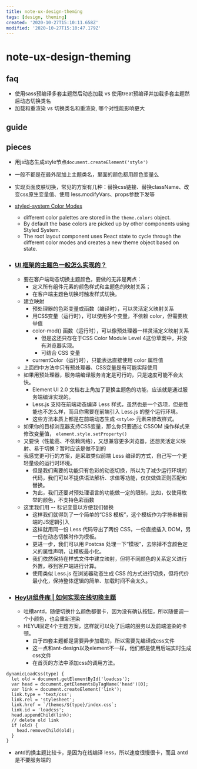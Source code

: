 ```yaml
---
title: note-ux-design-theming
tags: [design, theming]
created: '2020-10-27T15:10:11.658Z'
modified: '2020-10-27T15:10:47.179Z'
---
```


# note-ux-design-theming

## faq

- 使用sass预编译多套主题然后动态加载 vs 使用treat预编译并加载多套主题然后动态切换类名
- 加载和重渲染 vs 切换类名和重渲染, 哪个对性能影响更大

## guide

## pieces

- 用js动态生成style节点`document.createElement('style')`
- 一般不都是在最外层加上主题类名，里面的颜色都用颜色变量么

- 实现页面皮肤切换，常见的方案有几种：替换css链接、替换className、改变css原生变量值、使用 less.modifyVars、props参数下发等

- [styled-system Color Modes](https://styled-system.com/guides/color-modes)
  - different color palettes are stored in the `theme.colors` object.
  - By default the base colors are picked up by other components using Styled System.
  - The root layout component uses React state to cycle through the different color modes and creates a new theme object based on state. 

- ### [UI 框架的主题色一般怎么实现的？](https://www.zhihu.com/question/66734943)
  - 要在客户端动态切换主题颜色，要做的无非是两点：
    - 定义所有组件元素的颜色样式和主题色的映射关系；
    - 在客户端主题色切换时触发样式切换。
  - 建立映射
    - 预处理器的色彩变量或函数（编译时），可以灵活定义映射关系
    - 用CSS变量（运行时），可以使用多个变量，不依赖 color，但需要枚举值
    - color-mod() 函数（运行时），可以像预处理器一样灵活定义映射关系
      - 但是这还只存在于CSS Color Module Level 4这份草案中，并没有浏览器实现。
      - 可结合 CSS 变量
    - currentColor（运行时），只能表达直接使用 color 属性值
  - 上面四中方法中只有预处理器、CSS变量是有可能实际使用
  - 如果用预处理器，服务端编译服务肯定是可行的，只是速度可能不会太快。
    - Element UI 2.0 文档右上角加了更换主题色的功能，应该就是通过服务端编译实现的。
    - Less.js 支持在前端动态编译 Less 样式，虽然也是一个选项，但是性能也不怎么样，而且你需要在前端引入 Less.js 的整个运行环境。
    - 这些方法本质上都是在前端动态生成 `<style>` 元素来修改样式。
  - 如果你的目标浏览器支持CSS变量，那么你只要通过 CSSOM 操作样式来修改变量值， `element.style.setProperty()`
  - 又要快（性能高、不依赖网络），又想兼容更多浏览器，还想灵活定义映射、易于切换？暂时应该是做不到的
  - 我感觉更可行的方案，是采取类似前端 Less 编译的方式，自己写一个更轻量级的运行时环境。
    - 但是我们需要的功能只有色彩的动态切换，所以为了减少运行环境的代码，我们可以不提供语法解析、求值等功能，仅仅做做正则匹配和替换。
    - 为此，我们还要对预处理语言的功能做一定的限制，比如，仅使用枚举的颜色，不支持色彩函数
  - 这里我们用 -- 标记变量以方便我们替换
    - 这样我们就得到了一个简单的“CSS 模板”，这个模板作为字符串被前端的JS逻辑引入
    - 这样就用同一份 Less 代码导出了两份 CSS，一份直接插入 DOM，另一份在动态切换时作为模板。
    - 更进一步，我们可以用 Postcss 处理一下“模板”，去除掉不含颜色定义的属性声明，让模板最小化。
    - 我们依然保持在样式文件中建立映射，但将不同颜色的关系定义进行外置，移到客户端进行计算。
    - 使用类似 Less.js 在浏览器动态生成 CSS 的方式进行切换，但将代价最小化，保持整体逻辑的简单、加载时间不会太久。

- ### [HeyUI组件库 | 如何实现在线切换主题](https://zhuanlan.zhihu.com/p/48733695)
  - 吐槽antd，随便切换什么颜色都很卡，因为没有确认按钮，所以随便调一个小颜色，也会重新渲染
  - HEYUI固定4个主题方案，这样就可以免了后端的服务以及前端渲染的卡顿。
    - 由于四套主题都是需要异步加载的，所以需要先编译成css文件
    - 这一点和ant-design以及element不一样，他们都是使用后端实时生成css文件
    - 在首页的方法中添加css的调用方法。

``` JS
dynamicLoadCss(type) {
  let old = document.getElementById('loadcss');
  var head = document.getElementsByTagName('head')[0];
  var link = document.createElement('link');
  link.type = 'text/css';
  link.rel = 'stylesheet';
  link.href = `/themes/${type}/index.css`;
  link.id = 'loadcss';
  head.appendChild(link);
  // delete old link
  if (old) {
    head.removeChild(old);
  }
}
```

  - antd的换主题比较卡，是因为在线编译 less，所以速度很慢很卡，而且 antd 是不要服务端的

